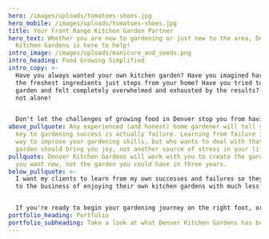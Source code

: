 ```yaml
---
hero: /images/uploads/tomatoes-shoes.jpg
hero_mobile: /images/uploads/tomatoes-shoes.jpg
title: Your Front Range Kitchen Garden Partner
hero_text: Whether you are new to gardening or just new to the area, Denver
  Kitchen Gardens is here to help!
intro_image: /images/uploads/manicure_and_seeds.png
intro_heading: Food Growing Simplified
intro_copy: >-
  Have you always wanted your own kitchen garden? Have you imagined harvesting
  the freshest ingredients just steps from your home? Have you tried to start a
  garden and felt completely overwhelmed and exhausted by the results? You are
  not alone!


  Don't let the challenges of growing food in Denver stop you from having the kitchen garden of your dreams. Denver Kitchen Gardens is the edible garden partner you've been looking for!
above_pullquote: Any experienced (and honest) home gardener will tell you the
  key to gardening success is actually failure. Learning from failure is a great
  way to improve your gardening skills, but who wants to deal with that? Your
  garden should bring you joy, not another source of stress in your life.
pullquote: Denver Kitchen Gardens will work with you to create the garden that
  you want now, not the garden you could have in three years.
below_pullquote: >-
  I want my clients to learn from my own successes and failures so they can get
  to the business of enjoying their own kitchen gardens with much less stress.


  If you're ready to begin your gardening journey on the right foot, or just want to make some improvements to your current garden, Denver Kitchen Gardens is the partner you need! No matter the size of your space or level of experience, I will give you the tools you need to grow a beautiful garden that you can be proud of and share with those you love!
portfolio_heading: Portfolio
portfolio_subheading: Take a look at what Denver Kitchen Gardens has been up to.
---
```


